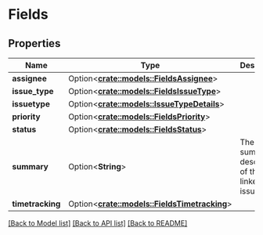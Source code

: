 # Fields

## Properties

Name | Type | Description | Notes
------------ | ------------- | ------------- | -------------
**assignee** | Option<[**crate::models::FieldsAssignee**](Fields_assignee.md)> |  | [optional]
**issue_type** | Option<[**crate::models::FieldsIssueType**](Fields_issueType.md)> |  | [optional]
**issuetype** | Option<[**crate::models::IssueTypeDetails**](IssueTypeDetails.md)> |  | [optional]
**priority** | Option<[**crate::models::FieldsPriority**](Fields_priority.md)> |  | [optional]
**status** | Option<[**crate::models::FieldsStatus**](Fields_status.md)> |  | [optional]
**summary** | Option<**String**> | The summary description of the linked issue. | [optional][readonly]
**timetracking** | Option<[**crate::models::FieldsTimetracking**](Fields_timetracking.md)> |  | [optional]

[[Back to Model list]](../README.md#documentation-for-models) [[Back to API list]](../README.md#documentation-for-api-endpoints) [[Back to README]](../README.md)


